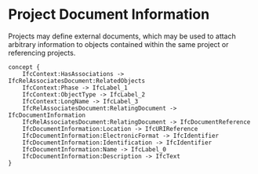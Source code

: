 Project Document Information
============================

Projects may define external documents, which may be used to attach arbitrary information to objects contained within the same project or referencing projects.

```
concept {
    IfcContext:HasAssociations -> IfcRelAssociatesDocument:RelatedObjects
    IfcContext:Phase -> IfcLabel_1
    IfcContext:ObjectType -> IfcLabel_2
    IfcContext:LongName -> IfcLabel_3
    IfcRelAssociatesDocument:RelatingDocument -> IfcDocumentInformation
    IfcRelAssociatesDocument:RelatingDocument -> IfcDocumentReference
    IfcDocumentInformation:Location -> IfcURIReference
    IfcDocumentInformation:ElectronicFormat -> IfcIdentifier
    IfcDocumentInformation:Identification -> IfcIdentifier
    IfcDocumentInformation:Name -> IfcLabel_0
    IfcDocumentInformation:Description -> IfcText
}
```
